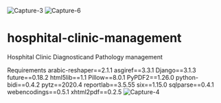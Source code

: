 ![Capture-3](https://user-images.githubusercontent.com/61598502/119889725-c2bb1580-bf58-11eb-8b46-c22ea4c4069e.JPG)
![Capture-6](https://user-images.githubusercontent.com/61598502/119889761-cc447d80-bf58-11eb-9470-a99604318f1a.JPG)
# hosphital-clinic-management
Hosphital Clinic Diagnosticand Pathology management

Requirements 
arabic-reshaper==2.1.1
asgiref==3.3.1
Django==3.1.3
future==0.18.2
html5lib==1.1
Pillow==8.0.1
PyPDF2==1.26.0
python-bidi==0.4.2
pytz==2020.4
reportlab==3.5.55
six==1.15.0
sqlparse==0.4.1
webencodings==0.5.1
xhtml2pdf==0.2.5
![Capture-4](https://user-images.githubusercontent.com/61598502/119889646-a919ce00-bf58-11eb-80d0-e5d0c87ddfcf.JPG)

